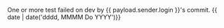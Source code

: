 One or more test failed on dev by {{ payload.sender.login }}'s commit.
{{ date | date('dddd, MMMM Do YYYY')}}
